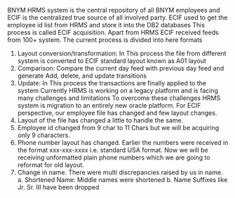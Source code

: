 BNYM HRMS system is the central repository of all BNYM employees and ECIF is the centralized true source of all involved party.  ECIF used to get the employee id list from HRMS and store it into the DB2 databases This process is called ECIF acquisition. Apart from HRMS ECIF received feeds from 100+ system. The current process is divided into here formats
1.	Layout conversion/transformation: In This process the file from different system is converted to ECIF standard layout known as A01 layout
2.	Comparison: Compare the current day feed with previous day feed and generate Add, delete, and update transitions
3.	Update: In This process the transactions are finally applied to the system
Currently HRMS is working on a legacy platform and is facing many challenges and limitations To overcome these challenges HRMS system is migration to an entirely new oracle platform. For ECIF perspective, our employee file has changed and few layout changes.
1.	Layout of the file has changed a little to handle the same.
2.	Employee id changed from 9 char to 11 Chars but we will be acquiring only 9 characters.
3.	Phone number layout has changed. Earlier the numbers were received in the format xxx-xxx-xxxx i.e. standard USA format. Now we will be receiving unformatted plain phone numbers which we are going to reformat for old layout.
4.	Change in name. There were multi discrepancies raised by us in name.
a.	Shortened Name: Middle names were shortened
b.	Name Suffixes like Jr. Sr. III have been dropped

 


